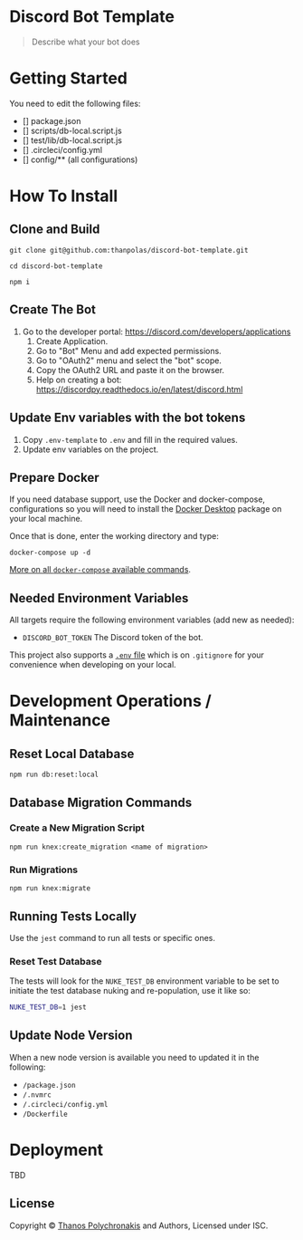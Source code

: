 # Discord Bot Template

> Describe what your bot does

# Getting Started

You need to edit the following files:

-   [] package.json
-   [] scripts/db-local.script.js
-   [] test/lib/db-local.script.js
-   [] .circleci/config.yml
-   [] config/\*\* (all configurations)

# How To Install

## Clone and Build

```
git clone git@github.com:thanpolas/discord-bot-template.git

cd discord-bot-template

npm i
```

## Create The Bot

1. Go to the developer portal: https://discord.com/developers/applications
    1. Create Application.
    1. Go to "Bot" Menu and add expected permissions.
    1. Go to "OAuth2" menu and select the "bot" scope.
    1. Copy the OAuth2 URL and paste it on the browser.
    1. Help on creating a bot: https://discordpy.readthedocs.io/en/latest/discord.html

## Update Env variables with the bot tokens

1. Copy `.env-template` to `.env` and fill in the required values.
1. Update env variables on the project.

## Prepare Docker

If you need database support, use the Docker and docker-compose, configurations
so you will need to install the [Docker Desktop][docker-desktop] package
on your local machine.

Once that is done, enter the working directory and type:

```
docker-compose up -d
```

[More on all `docker-compose` available commands][docker-compose].

## Needed Environment Variables

All targets require the following environment variables (add new as needed):

-   `DISCORD_BOT_TOKEN` The Discord token of the bot.

This project also supports a [`.env` file][dotenv] which is on `.gitignore`
for your convenience when developing on your local.

# Development Operations / Maintenance

## Reset Local Database

```
npm run db:reset:local
```

## Database Migration Commands

### Create a New Migration Script

```
npm run knex:create_migration <name of migration>
```

### Run Migrations

```
npm run knex:migrate
```

## Running Tests Locally

Use the `jest` command to run all tests or specific ones.

### Reset Test Database

The tests will look for the `NUKE_TEST_DB` environment variable to be set to
initiate the test database nuking and re-population, use it like so:

```bash
NUKE_TEST_DB=1 jest
```

## Update Node Version

When a new node version is available you need to updated it in the following:

-   `/package.json`
-   `/.nvmrc`
-   `/.circleci/config.yml`
-   `/Dockerfile`

# Deployment

TBD

## License

Copyright © [Thanos Polychronakis][thanpolas] and Authors, Licensed under ISC.

[docker-compose]: https://docs.docker.com/compose/reference/overview/
[docker-desktop]: https://www.docker.com/products/docker-desktop
[dotenv]: https://github.com/motdotla/dotenv#readme
[thanpolas]: https://github.com/thanpolas
[tz]: https://momentjs.com/timezone
